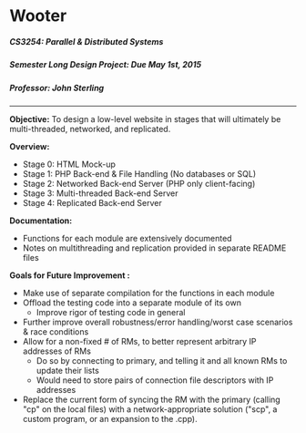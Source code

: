# Wooter
##### **CS3254: Parallel & Distributed Systems**

##### **Semester Long Design Project: Due May 1st, 2015**

##### **Professor: John Sterling**
------
**Objective:** To design a low-level website in stages that will ultimately be multi-threaded, networked, and replicated.

**Overview:**
- Stage 0: HTML Mock-up
- Stage 1: PHP Back-end & File Handling (No databases or SQL)
- Stage 2: Networked Back-end Server (PHP only client-facing)
- Stage 3: Multi-threaded Back-end Server
- Stage 4: Replicated Back-end Server

**Documentation:**
- Functions for each module are extensively documented
- Notes on multithreading and replication provided in separate README files

**Goals for Future Improvement :**
- Make use of separate compilation for the functions in each module
- Offload the testing code into a separate module of its own
    - Improve rigor of testing code in general
- Further improve overall robustness/error handling/worst case scenarios & race conditions
- Allow for a non-fixed # of RMs, to better represent arbitrary IP addresses of RMs
    - Do so by connecting to primary, and telling it and all known RMs to update their lists
    - Would need to store pairs of connection file descriptors with IP addresses
- Replace the current form of syncing the RM with the primary (calling "cp" on the local files) with a network-appropriate solution ("scp", a custom program, or an expansion to the .cpp).
